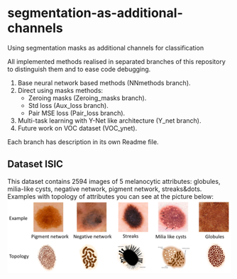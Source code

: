 # segmentation-as-additional-channels
Using segmentation masks as additional channels for classification

All implemented methods realised in separated branches of this repository to distinguish them and to ease code debugging.

1. Base neural network based methods (NNmethods branch).
2. Direct using masks methods:
   - Zeroing masks (Zeroing_masks branch).
   - Std loss (Aux_loss branch).
   - Pair MSE loss (Pair_loss branch).
2. Multi-task learning with Y-Net like architecture (Y_net branch).
4. Future work on VOC dataset (VOC_ynet).

Each branch has description in its own Readme file.

## Dataset ISIC
This dataset contains 2594 images of 5 melanocytic attributes: globules, milia-like cysts, negative network, pigment network, streaks&dots. Examples with topology of attributes you can see at the picture below:
![Alt text](pics/eng_ISIC.png)

